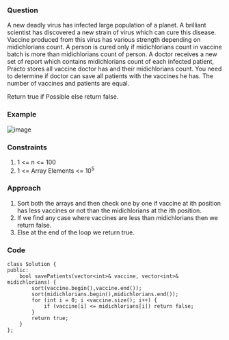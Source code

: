**<h3>Question</h3>**

A new deadly virus has infected large population of a planet. A brilliant scientist has discovered a new strain of virus which can cure this disease. Vaccine produced from this virus has various strength depending on midichlorians count. A person is cured only if midichlorians count in vaccine batch is more than midichlorians count of person. A doctor receives a new set of report which contains midichlorians count of each infected patient, Practo stores all vaccine doctor has and their midichlorians count. You need to determine if doctor can save all patients with the vaccines he has. The number of vaccines and patients are equal.

Return true if Possible else return false.

**<h3>Example</h3>**

![image](https://github.com/harshy1718/DSA-Fellowship-Problems/assets/129788726/e3e852df-22d6-4605-b886-b2dfd19ea904)

**<h3>Constraints</h3>**

1. 1 <= n <= 100
2. 1 <= Array Elements <= 10<sup>5</sup>

**<h3>Approach</h3>**

1. Sort both the arrays and then check one by one if vaccine at ith position has less vaccines or not than the midichlorians at the ith position.
2. If we find any case where vaccines are less than midichlorians then we return false.
3. Else at the end of the loop we return true.

**<h3>Code</h3>**

```
class Solution {
public:
	bool savePatients(vector<int>& vaccine, vector<int>& midichlorians) {
		sort(vaccine.begin(),vaccine.end());
        sort(midichlorians.begin(),midichlorians.end());
        for (int i = 0; i <vaccine.size(); i++) {
            if (vaccine[i] <= midichlorians[i]) return false;
        }
        return true;
	}
};
```
